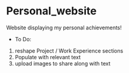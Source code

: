 # Personal_website
Website displaying my personal achievements!
- To Do:

1) reshape Project / Work Experience sections
2) Populate with relevant text
3) upload images to share along with text
